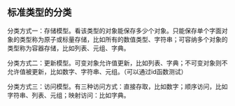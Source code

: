 ## 标准类型的分类

分类方式一：存储模型。看该类型的对象能保存多少个对象。只能保存单个字面对象的类型称为原子或标量存储，比如所有的数值类型、字符串；可容纳多个对象的类型称为容器存储，比如列表、元组、字典。

分类方式二：更新模型。可变对象允许值更新，比如列表、字典；不可变对象则不允许值被更新，比如数字、字符串、元组。（可以通过id函数测试）

分类方式三：访问模型。有三种访问方式：直接存取，比如数字；顺序访问，比如字符串、列表、元组；映射访问：比如字典。
